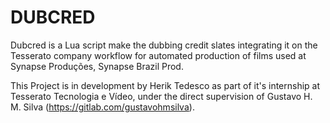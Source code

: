 # DUBCRED

Dubcred is a Lua script make the dubbing credit slates integrating it on the Tesserato company workflow for automated production of films used at Synapse Produções, Synapse Brazil Prod.

This Project is in development by Herik Tedesco as part of it's internship at Tesserato Tecnologia e Vídeo, under the direct supervision of Gustavo H. M. Silva (https://gitlab.com/gustavohmsilva).
